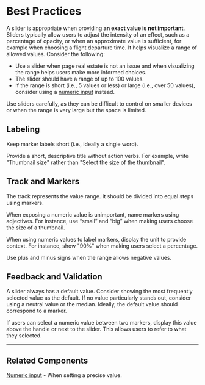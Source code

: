 # Best Practices

A slider is appropriate when providing **an exact value is not important**. Sliders typically allow users to adjust the intensity of an effect, such as a percentage of opacity, or when an approximate value is sufficient, for example when choosing a flight departure time. It helps visualize a range of allowed values. Consider the following:

- Use a slider when page real estate is not an issue and when visualizing the range helps users make more informed choices.
- The slider should have a range of up to 100 values.
- If the range is short (i.e., 5 values or less) or large (i.e., over 50 values), consider using a [numeric input](https://plasma.coveo.com/form/NumericInput) instead.

Use sliders carefully, as they can be difficult to control on smaller devices or when the range is very large but the space is limited.

## Labeling

Keep marker labels short (i.e., ideally a single word).

Provide a short, descriptive title without action verbs. For example, write "Thumbnail size" rather than "Select the size of the thumbnail".

## Track and Markers

The track represents the value range. It should be divided into equal steps using markers.

When exposing a numeric value is unimportant, name markers using adjectives. For instance, use “small” and “big” when making users choose the size of a thumbnail.

When using numeric values to label markers, display the unit to provide context. For instance, show "90%" when making users select a percentage.

Use plus and minus signs when the range allows negative values.

## Feedback and Validation

A slider always has a default value. Consider showing the most frequently selected value as the default. If no value particularly stands out, consider using a neutral value or the median. Ideally, the default value should correspond to a marker.

If users can select a numeric value between two markers, display this value above the handle or next to the slider. This allows users to refer to what they selected.

---

## Related Components

[Numeric input](https://plasma.coveo.com/form/NumericInput) - When setting a precise value.
